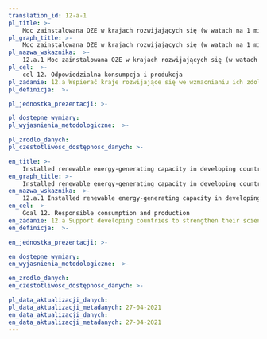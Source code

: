 ```yaml
---
translation_id: 12-a-1
pl_title: >-
    Moc zainstalowana OZE w krajach rozwijających się (w watach na 1 mieszkańca)
pl_graph_title: >-
    Moc zainstalowana OZE w krajach rozwijających się (w watach na 1 mieszkańca)
pl_nazwa_wskaznika:  >-
    12.a.1 Moc zainstalowana OZE w krajach rozwijających się (w watach na 1 mieszkańca)
pl_cel:  >-
    cel 12. Odpowiedzialna konsumpcja i produkcja
pl_zadanie: 12.a Wspierać kraje rozwijające się we wzmacnianiu ich zdolności naukowych i technologicznych dążących do utworzenia bardziej zrównoważonych wzorców konsumpcyjnych i produkcyjnych.
pl_definicja:  >-

pl_jednostka_prezentacji: >-

pl_dostepne_wymiary:
pl_wyjasnienia_metodologiczne:  >-

pl_zrodlo_danych:
pl_czestotliwosc_dostępnosc_danych: >-

en_title: >-
    Installed renewable energy-generating capacity in developing countries (in watts per capita)
en_graph_title: >-
    Installed renewable energy-generating capacity in developing countries (in watts per capita)
en_nazwa_wskaznika:  >-
    12.a.1 Installed renewable energy-generating capacity in developing countries (in watts per capita)
en_cel:  >-
    Goal 12. Responsible consumption and production
en_zadanie: 12.a Support developing countries to strengthen their scientific and technological capacity to move towards more sustainable patterns of consumption and production
en_definicja:  >-

en_jednostka_prezentacji: >-

en_dostepne_wymiary:
en_wyjasnienia_metodologiczne:  >-

en_zrodlo_danych:
en_czestotliwosc_dostępnosc_danych: >-

pl_data_aktualizacji_danych:  
pl_data_aktualizacji_metadanych: 27-04-2021
en_data_aktualizacji_danych:  
en_data_aktualizacji_metadanych: 27-04-2021
---
```

